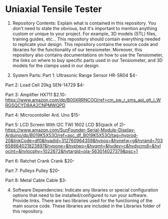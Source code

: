 # Uniaxial Tensile Tester
1. Repository Contents: Explain what is contained in this repository. You don't need to state the obvious, but it's
important to mention anything custom or unique to your project. For example, 3D models (STL) files, training
guides, etc... This repository should contain everything needed to replicate your design.
This repository contains the source code and libraries for the functionality of our tensiometer. Moreover, this repository also contains documentations on how to use the Tensiometer, the links on where to buy specific parts used in our Tensiometer, and 3D models for the clamps used in our design.




2. System Parts:
Part 1: Ultrasonic Range Sensor HR-SR04 $4-

Part 2: Load Cell 20kg SEN-14729 $4-

Part 3: Amplifier HX711 $2.10- https://www.amazon.com/dp/B00XRRNCOO/ref=cm_sw_r_sms_api_glt_i_WRGSQCYD8AA2CNPMWQPD

Part 4: Microcontoller Ard. Uno $15-

Part 5: LCD Screen With I2C TWI 1602 LCD $5(pack of 2)- https://www.amazon.com/SunFounder-Serial-Module-Display-Arduino/dp/B019K5X53O/ref=asc_df_B019K5X53O/tag=hyprod-20&linkCode=df0&hvadid=312760964359&hvpos=&hvnetw=g&hvrand=703658664021823897&hvpone=&hvptwo=&hvqmt=&hvdev=c&hvdvcmdl=&hvlocint=&hvlocphy=1022672&hvtargid=pla-563014027379&psc=1

Part 6: Ratchet Crank Crank $20-

Part 7: Pulleys Pulley $20-

Part 8: Metal Cable Cable $3-





4. Software Dependencies: Indicate any libraries or special configuration options that need to be
installed/configured to run your software. Provide links.
There are two libraries used for the functioning of the main source code. These libraries are included in the Libraries folder of this repository.

